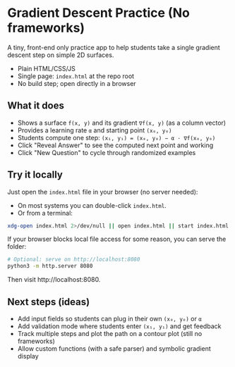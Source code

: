 # Gradient Descent Practice (No frameworks)

A tiny, front-end only practice app to help students take a single gradient descent step on simple 2D surfaces.

- Plain HTML/CSS/JS
- Single page: `index.html` at the repo root
- No build step; open directly in a browser

## What it does

- Shows a surface `f(x, y)` and its gradient `∇f(x, y)` (as a column vector)
- Provides a learning rate `α` and starting point `(x₀, y₀)`
- Students compute one step: `(x₁, y₁) = (x₀, y₀) − α · ∇f(x₀, y₀)`
- Click "Reveal Answer" to see the computed next point and working
- Click "New Question" to cycle through randomized examples

## Try it locally

Just open the `index.html` file in your browser (no server needed):

- On most systems you can double-click `index.html`.
- Or from a terminal:

```bash
xdg-open index.html 2>/dev/null || open index.html || start index.html
```

If your browser blocks local file access for some reason, you can serve the folder:

```bash
# Optional: serve on http://localhost:8080
python3 -m http.server 8080
```

Then visit http://localhost:8080.

## Next steps (ideas)

- Add input fields so students can plug in their own `(x₀, y₀)` or `α`
- Add validation mode where students enter `(x₁, y₁)` and get feedback
- Track multiple steps and plot the path on a contour plot (still no frameworks)
- Allow custom functions (with a safe parser) and symbolic gradient display